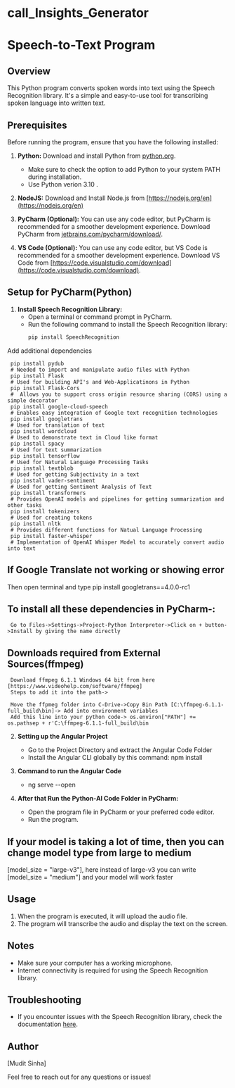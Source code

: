 # call_Insights_Generator

# Speech-to-Text Program

## Overview
This Python program converts spoken words into text using the Speech Recognition library. It's a simple and easy-to-use tool for transcribing spoken language into written text.

## Prerequisites
Before running the program, ensure that you have the following installed:

1. **Python:** Download and install Python from [python.org](https://www.python.org/downloads/).
   - Make sure to check the option to add Python to your system PATH during installation.
   - Use Python verion 3.10 .
  
2. **NodeJS:** Download and Install Node.js from [https://nodejs.org/en](https://nodejs.org/en)

3. **PyCharm (Optional):** You can use any code editor, but PyCharm is recommended for a smoother development experience. Download PyCharm from [jetbrains.com/pycharm/download/](https://www.jetbrains.com/pycharm/download/).

4. **VS Code (Optional):** You can use any code editor, but VS Code is recommended for a smoother development experience. Download VS Code from [https://code.visualstudio.com/download](https://code.visualstudio.com/download).

## Setup for PyCharm(Python) 
1. **Install Speech Recognition Library:**
   - Open a terminal or command prompt in PyCharm.
   - Run the following command to install the Speech Recognition library:
     ```bash
     pip install SpeechRecognition
     ```
Add additional dependencies

     pip install pydub
     # Needed to import and manipulate audio files with Python
     pip install Flask
     # Used for building API's and Web-Applicatinons in Python
     pip install Flask-Cors
     #  Allows you to support cross origin resource sharing (CORS) using a simple decorator
     pip install google-cloud-speech
     # Enables easy integration of Google text recognition technologies
     pip install googletrans
     # Used for translation of text
     pip install wordcloud
     # Used to demonstrate text in Cloud like format
     pip install spacy
     # Used for text summarization
     pip install tensorflow
     # Used for Natural Language Processing Tasks
     pip install textblob
     # Used for getting Subjectivity in a text
     pip install vader-sentiment
     # Used for getting Sentiment Analysis of Text
     pip install transformers
     # Provides OpenAI models and pipelines for getting summarization and other tasks 
     pip install tokenizers
     # Used for creating tokens
     pip install nltk
     # Provides different functions for Natual Language Processing 
     pip install faster-whisper
     # Implementation of OpenAI Whisper Model to accurately convert audio into text

## If Google Translate not working or showing error
Then open terminal and type pip install googletrans==4.0.0-rc1

## To install all these dependencies in PyCharm-:
     Go to Files->Settings->Project-Python Interpreter->Click on + button->Install by giving the name directly



## Downloads required from External Sources(ffmpeg)
     Download ffmpeg 6.1.1 Windows 64 bit from here [https://www.videohelp.com/software/ffmpeg]
     Steps to add it into the path-> 
     
     Move the ffpmeg folder into C-Drive->Copy Bin Path ‪[C:\ffmpeg-6.1.1-full_build\bin]-> Add into environment variables
     Add this line into your python code-> os.environ["PATH"] += os.pathsep + r'C:\ffmpeg-6.1.1-full_build\bin

2. **Setting up the Angular Project**
   - Go to the Project Directory and extract the Angular Code Folder
   - Install the Angular CLI globally by this command:
      npm install
      
3. **Command to run the Angular Code**
   - ng serve --open

4. **After that Run the Python-AI Code Folder in PyCharm:**
   - Open the program file in PyCharm or your preferred code editor.
   - Run the program.

## If your model is taking a lot of time, then you can change model type from large to medium
[model_size = "large-v3"], here instead of large-v3 you can write [model_size = "medium"] and your model will work faster

## Usage
1. When the program is executed, it will upload the audio file.
2. The program will transcribe the audio and display the text on the screen.

## Notes
- Make sure your computer has a working microphone.
- Internet connectivity is required for using the Speech Recognition library.

## Troubleshooting
- If you encounter issues with the Speech Recognition library, check the documentation [here](https://pypi.org/project/SpeechRecognition/).

## Author
[Mudit Sinha]

Feel free to reach out for any questions or issues!

